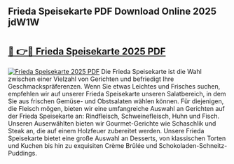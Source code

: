 ## Frieda Speisekarte PDF Download Online 2025 jdW1W

# <h2><a href="http://gc8ugc.nevu.top/?p=Frieda+Speisekarte">🔗 👉🔴 Frieda Speisekarte 2025 PDF</a></h2>

[![Frieda Speisekarte 2025 PDF](https://i.imgur.com/dBaPXMq.png)](http://gc8ugc.nevu.top/?p=Frieda+Speisekarte)
Die Frieda Speisekarte ist die Wahl zwischen einer Vielzahl von Gerichten und befriedigt Ihre Geschmackspräferenzen. Wenn Sie etwas Leichtes und Frisches suchen, empfehlen wir auf unserer Frieda Speisekarte unseren Salatbereich, in dem Sie aus frischen Gemüse- und Obstsalaten wählen können. Für diejenigen, die Fleisch mögen, bieten wir eine umfangreiche Auswahl an Gerichten auf der Frieda Speisekarte an: Rindfleisch, Schweinefleisch, Huhn und Fisch. Unseren Auserwählten bieten wir Gourmet-Gerichte wie Schaschlik und Steak an, die auf einem Holzfeuer zubereitet werden. Unsere Frieda Speisekarte bietet eine große Auswahl an Desserts, von klassischen Torten und Kuchen bis hin zu exquisiten Crème Brûlée und Schokoladen-Schneitz-Puddings.
